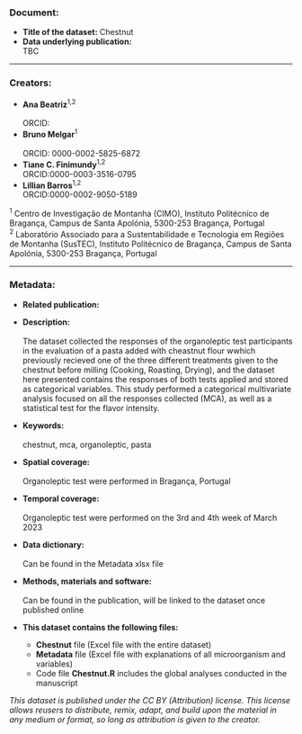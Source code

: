 ### Document:
- **Title of the dataset:** Chestnut
- **Data underlying publication:** <br/>
TBC
---

### Creators:
- **Ana Beatriz**<sup>1,2</sup>  <br/>	
ORCID:  <br/>
- **Bruno Melgar**<sup>1</sup>  <br/>	
ORCID: 0000-0002-5825-6872 <br/>
- **Tiane C. Finimundy**<sup>1,2</sup>  <br/>
ORCID:0000-0003-3516-0795 <br/>
- **Lillian Barros**<sup>1,2</sup>  <br/>
ORCID:0000-0002-9050-5189 <br/>

<sup>1</sup> Centro de Investigação de Montanha (CIMO), Instituto Politécnico de Bragança, Campus de Santa Apolónia, 5300-253 Bragança, Portugal <br/>
<sup>2</sup> Laboratório Associado para a Sustentabilidade e Tecnologia em Regiões de Montanha (SusTEC), Instituto Politécnico de Bragança, Campus de Santa Apolónia, 5300-253 Bragança, Portugal <br/>


---
### Metadata:
- **Related publication:**

- **Description:** <br/>	
The dataset collected the responses of the organoleptic test participants in the evaluation of a pasta added with cheastnut flour wwhich previously recieved one of the three different treatments given to the chestnut before milling (Cooking, Roasting, Drying), and the dataset here presented contains the responses of both tests applied and stored as categorical variables. This study performed a categorical multivariate analysis focused on all the responses collected (MCA), as well as a statistical test for the flavor intensity.

- **Keywords:** <br/>	
chestnut, mca, organoleptic, pasta

- **Spatial coverage:** <br/>	
Organoleptic test were performed in Bragança, Portugal

- **Temporal coverage:** <br/>	
Organoleptic test were performed on the 3rd and 4th week of March 2023

- **Data dictionary:** <br/>	
Can be found in the Metadata xlsx file

- **Methods, materials and software:** <br/>	
Can be found in the publication, will be linked to the dataset once published online

- **This dataset contains the following files:**
  - **Chestnut** file (Excel file with the entire dataset)
  - **Metadata** file (Excel file with explanations of all microorganism and variables)
  - Code file **Chestnut.R** includes the global analyses conducted in the manuscript

*This dataset is published under the CC BY (Attribution) license.
This license allows reusers to distribute, remix, adapt, and build upon the material in any medium or format, so long as attribution is given to the creator.*
